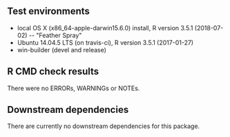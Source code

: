 ## Test environments
* local OS X (x86_64-apple-darwin15.6.0) install, R version 3.5.1 (2018-07-02) -- "Feather Spray"
* Ubuntu 14.04.5 LTS (on travis-ci), R version 3.5.1 (2017-01-27)
* win-builder (devel and release)

## R CMD check results
There were no ERRORs, WARNINGs or NOTEs.

## Downstream dependencies
There are currently no downstream dependencies for this package.